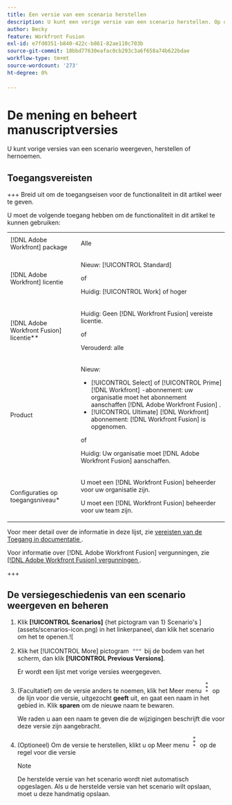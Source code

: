 ```yaml
---
title: Een versie van een scenario herstellen
description: U kunt een vorige versie van een scenario herstellen. Op deze manier kunt u wijzigingen aanbrengen in een scenario en deze wijzigingen eenvoudig herstellen als u de vorige functionaliteit wilt herstellen.
author: Becky
feature: Workfront Fusion
exl-id: e7fd0351-b840-422c-b861-82ae110c703b
source-git-commit: 18bbd77630eafac0cb293c3a6f658a74b622bdae
workflow-type: tm+mt
source-wordcount: '273'
ht-degree: 0%

---
```


# De mening en beheert manuscriptversies

U kunt vorige versies van een scenario weergeven, herstellen of hernoemen.

## Toegangsvereisten

+++ Breid uit om de toegangseisen voor de functionaliteit in dit artikel weer te geven.

U moet de volgende toegang hebben om de functionaliteit in dit artikel te kunnen gebruiken:

<table style="table-layout:auto">
 <col> 
 <col> 
 <tbody> 
  <tr> 
   <td role="rowheader">[!DNL Adobe Workfront] package</td> 
   <td> <p>Alle</p> </td> 
  </tr> 
  <tr data-mc-conditions=""> 
   <td role="rowheader">[!DNL Adobe Workfront] licentie</td> 
   <td> <p>Nieuw: [!UICONTROL Standard]</p><p>of</p><p>Huidig: [!UICONTROL Work] of hoger</p> </td> 
  </tr> 
  <tr> 
   <td role="rowheader">[!DNL Adobe Workfront Fusion] licentie**</td> 
   <td>
   <p>Huidig: Geen [!DNL Workfront Fusion] vereiste licentie.</p>
   <p>of</p>
   <p>Verouderd: alle </p>
   </td> 
  </tr> 
  <tr> 
   <td role="rowheader">Product</td> 
   <td>
   <p>Nieuw:</p> <ul><li>[!UICONTROL Select] of [!UICONTROL Prime] [!DNL Workfront] -abonnement: uw organisatie moet het abonnement aanschaffen [!DNL Adobe Workfront Fusion] .</li><li>[!UICONTROL Ultimate] [!DNL Workfront] abonnement: [!DNL Workfront Fusion] is opgenomen.</li></ul>
   <p>of</p>
   <p>Huidig: Uw organisatie moet [!DNL Adobe Workfront Fusion] aanschaffen.</p>
   </td> 
  </tr>
  <tr data-mc-conditions=""> 
   <td role="rowheader">Configuraties op toegangsniveau*</td> 
   <td> 
     <p>U moet een [!DNL Workfront Fusion] beheerder voor uw organisatie zijn.</p>
     <p>U moet een [!DNL Workfront Fusion] beheerder voor uw team zijn.</p>
   </td> 
  </tr> 
   </td> 
  </tr> 
 </tbody> 
</table>

Voor meer detail over de informatie in deze lijst, zie [ vereisten van de Toegang in documentatie ](/help/workfront-fusion/references/licenses-and-roles/access-level-requirements-in-documentation.md).

Voor informatie over [!DNL Adobe Workfront Fusion] vergunningen, zie [[!DNL Adobe Workfront Fusion]  vergunningen ](/help/workfront-fusion/set-up-and-manage-workfront-fusion/licensing-operations-overview/license-automation-vs-integration.md).

+++

<!--procedure - open, optional add comment, optional restore version-->

## De versiegeschiedenis van een scenario weergeven en beheren

1. Klik **[!UICONTROL Scenarios]** {het pictogram van 1} Scenario&#39;s ](assets/scenarios-icon.png) in het linkerpaneel, dan klik het scenario om het te openen.![
1. Klik het [!UICONTROL More] pictogram ![ Meer pictogram ](assets/more-icon.png) bij de bodem van het scherm, dan klik **[!UICONTROL Previous Versions]**.

   Er wordt een lijst met vorige versies weergegeven.
1. (Facultatief) om de versie anders te noemen, klik het Meer menu ![ Meer menu ](assets/more-icon-vertical.png) op de lijn voor die versie, uitgezocht **geeft** uit, en gaat een naam in het gebied in. Klik **sparen** om de nieuwe naam te bewaren.

   We raden u aan een naam te geven die de wijzigingen beschrijft die voor deze versie zijn aangebracht.
1. (Optioneel) Om de versie te herstellen, klikt u op Meer menu ![ ](assets/more-icon-vertical.png) op de regel voor die versie


   >[!NOTE]
   >
   >De herstelde versie van het scenario wordt niet automatisch opgeslagen. Als u de herstelde versie van het scenario wilt opslaan, moet u deze handmatig opslaan.
